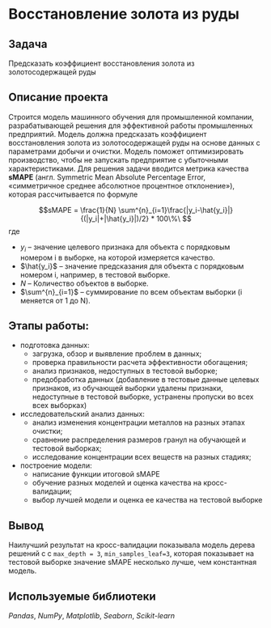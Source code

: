 # Восстановление золота из руды
## Задача
Предсказать коэффициент восстановления золота из золотосодержащей руды
## Описание проекта
Строится модель машинного обучения для промышленной компании, разрабатывающей решения для эффективной работы промышленных предприятий. Модель должна предсказать коэффициент восстановления золота из золотосодержащей руды на основе данных с параметрами добычи и очистки. Модель поможет оптимизировать производство, чтобы не запускать предприятие с убыточными характеристиками.
Для решения задачи вводится метрика качества **sMAPE** (англ. Symmetric Mean Absolute Percentage Error, «симметричное среднее абсолютное процентное отклонение»), которая рассчитывается по формуле

$$sMAPE = \frac{1}{N} \sum^{n}_{i=1}\frac{|y_i-\hat{y_i}|}{(|y_i|+|\hat{y_i}|)/2} * 100\%\ $$
где
* ${y_i}$ – значение целевого признака для объекта с порядковым номером i в выборке, на которой измеряется качество.
* $\hat{y_i}$ – значение предсказания для объекта с порядковым номером i, например, в тестовой выборке.
* *N* – Количество объектов в выборке.
* $\sum^{n}_{i=1}$ – cуммирование по всем объектам выборки (i меняется от 1 до N).
## Этапы работы:
* подготовка данных:
	* загрузка, обзор и выявление проблем в данных;
	* проверка правильности расчета эффективности обогащения;
	* анализ признаков, недоступных в тестовой выборке;
	* предобработка данных (добавление в тестовые данные целевых признаков, из обучающей выборки удалены признаки, недоступные в тестовой выборке, устранены пропуски во всех всех выборках)
* исследовательский анализ данных:
	* анализ изменения концентрации металлов на разных этапах очистки;
	* сравнение распределения размеров гранул на обучающей и тестовой выборках;
	* исследование концентрации всех веществ на разных стадиях;
* построение модели:
	* написание функции итоговой sMAPE
	* обучение разных моделей и оценка качества на кросс-валидации;
	* выбор лучшей модели и оценка ее качества на тестовой выборке
## Вывод 
Наилучший результат на кросс-валидации показывала модель дерева решений с с `max_depth = 3`, `min_samples_leaf=3`, которая показывает на тестовой выборке значение sMAPE несколько лучше, чем константная модель.
## Используемые библиотеки
*Pandas*, *NumPy*, *Matplotlib*, *Seaborn*, *Scikit-learn*
